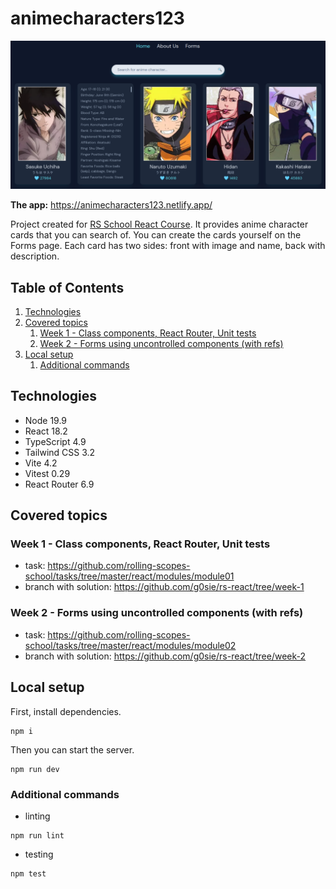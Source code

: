 # animecharacters123

![Screenshot of the app](./screenshot.png)

**The app:** https://animecharacters123.netlify.app/

Project created for [RS School React Course](https://rs.school/react/). It provides anime character cards that you can search of. You can create the cards yourself on the Forms page. Each card has two sides: front with image and name, back with description.

## Table of Contents

1. [Technologies](#technologies)
2. [Covered topics](#covered-topics)
   1. [Week 1 - Class components, React Router, Unit tests](#week-1---class-components-react-router-unit-tests)
   1. [Week 2 - Forms using uncontrolled components (with refs)](#week-2---forms-using-uncontrolled-components-with-refs)
3. [Local setup](#local-setup)
   1. [Additional commands](#additional-commands)

## Technologies

- Node 19.9
- React 18.2
- TypeScript 4.9
- Tailwind CSS 3.2
- Vite 4.2
- Vitest 0.29
- React Router 6.9

## Covered topics

### Week 1 - Class components, React Router, Unit tests

- task: https://github.com/rolling-scopes-school/tasks/tree/master/react/modules/module01
- branch with solution: https://github.com/g0sie/rs-react/tree/week-1

### Week 2 - Forms using uncontrolled components (with refs)

- task: https://github.com/rolling-scopes-school/tasks/tree/master/react/modules/module02
- branch with solution: https://github.com/g0sie/rs-react/tree/week-2

## Local setup

First, install dependencies.

```
npm i
```

Then you can start the server.

```
npm run dev
```

### Additional commands

- linting

```
npm run lint
```

- testing

```
npm test
```
